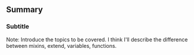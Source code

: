 ## Summary
### Subtitle

Note:
Introduce the topics to be covered. I think I'll describe the difference
between mixins, extend, variables, functions.
